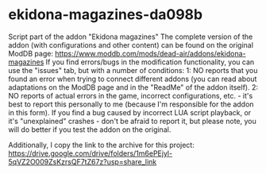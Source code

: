 # ekidona-magazines-da098b
Script part of the addon "Ekidona magazines"
The complete version of the addon (with configurations and other content) can be found on the original ModDB page: https://www.moddb.com/mods/dead-air/addons/ekidona-magazines
If you find errors/bugs in the modification functionality, you can use the "issues" tab, but with a number of conditions:
1: NO reports that you found an error when trying to connect different addons (you can read about adaptations on the ModDB page and in the "ReadMe" of the addon itself).
2: NO reports of actual errors in the game, incorrect configurations, etc. - it's best to report this personally to me (because I'm responsible for the addon in this form).
If you find a bug caused by incorrect LUA script playback, or it's "unexplained" crashes - don't be afraid to report it, but please note, you will do better if you test the addon on the original.

Additionally, I copy the link to the archive for this project: https://drive.google.com/drive/folders/1m6ePEjyl-5qVZ2O009ZsKzrsQF7tZ67z?usp=share_link
